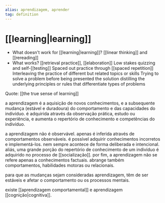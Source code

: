```yaml
---
alias: aprendizagem, aprender
tag: definition
---
```

# [[learning|learning]]

- What doesn't work for [[learning|learning]]?
	[[linear thinking]] and [[rereading]]
- What works?
	[[retrieval practice]], [[elaboration]]
	Low stakes quizzing and self-[[testing]]
	Spaced out practice through [[spaced repetition]]
	Interleaving the practice of different but related topics or skills
	Trying to solve a problem before being presented the solution
	distilling the underlying principles or rules that differentiate types of problems
	
	


Quote: [[the true sense of learning]]


a aprendizagem é a aquisição de novos conhecimentos, e a subsequente mudança (estável e duradoura) do comportamento e das capacidades do indivíduo. é adquirida através da observação prática, estudo ou experiência, e aumenta o repertório de conhecimento e competências do indivíduo.

a aprendizagem não é observável. apenas é inferida através de comportamentos observáveis. é possível adquirir conhecimentos incorretos e implementá-los. nem sempre acontece de forma deliberada e intencional. aliás, uma grande porção do repertório de conhecimento de um indivíduo é adquirido no processo de [[socialização]]. por fim, a aprendizagem não se refere apenas a conhecimentos factuais. abrange também comportamentos, habilidades motoras ou relacionais.


para que as mudanças sejam consideradas aprendizagem, têm de ser estáveis e afetar o comportamento ou os processos mentais.

existe [[aprendizagem comportamental]] e aprendizagem [[cognição|cognitiva]].
